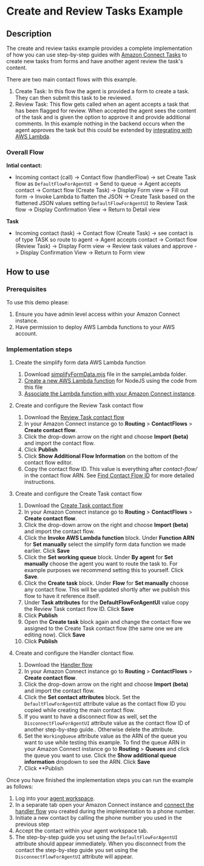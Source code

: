 # Create and Review Tasks Example

## Description
The create and review tasks example provides a complete implementation of how you can use step-by-step guides with [Amazon Connect Tasks](https://aws.amazon.com/connect/tasks/) to create new tasks from forms and have another agent review the task's content.

There are two main contact flows with this example. 
1. Create Task: In this flow the agent is provided a form to create a task. They can then submit this task to be reviewed.
2. Review Task: This flow gets called when an agent accepts a task that has been flagged for review. When accepted the agent sees the content of the task and is given the option to approve it and provide additional comments. In this example nothing in the backend occurs when the agent approves the task but this could be extended by [integrating with AWS Lambda](https://docs.aws.amazon.com/connect/latest/adminguide/connect-lambda-functions.html).

### Overall Flow
**Intial contact:** 
- Incoming contact (call) -> Contact flow (handlerFlow) -> set Create Task flow as `DefaultFlowForAgentUI` -> Send to queue -> Agent accepts contact -> Contact flow (Create Task) -> Display Form view -> Fill out form -> Invoke Lambda to flatten the JSON -> Create Task based on the flattened JSON values setting `DefaultFlowForAgentUI` to Review Task flow -> Display Confirmation View -> Return to Detail view

**Task**
- Incoming contact (task) -> Contact flow (Create Task) -> see contact is of type TASK so route to agent -> Agent accepts contact -> Contact flow (Review Task) -> Display Form view -> Review task values and approve -> Display Confirmation View -> Return to Form view

## How to use

### Prerequisites
To use this demo please:
1. Ensure you have admin level access within your Amazon Connect instance.
1. Have permission to deploy AWS Lambda functions to your AWS account.

### Implementation steps
1. Create the simplify form data AWS Lambda function
    1. Download [simplifyFormData.mjs](./sampleLambda/simplifyFormData.mjs) file in the sampleLambda folder.
    1. [Create a new AWS Lambda function](https://docs.aws.amazon.com/lambda/latest/dg/lambda-nodejs.html) for NodeJS using the code from this file 
    1. [Associate the Lambda function with your Amazon Connect instance](https://docs.aws.amazon.com/connect/latest/adminguide/connect-lambda-functions.html#add-lambda-function).

1. Create and configure the Review Task contact flow
    1. Download the [Review Task contact flow](./SBSGuides_Examples_CreateAndReviewTask_Review.json)
    1. In your Amazon Connect instance go to **Routing** > **ContactFlows** > **Create contact flow**.
    1. Click the drop-down arrow on the right and choose **Import (beta)** and import the contact flow.
    1. Click **Publish**
    1. Click **Show Additional Flow Information** on the bottom of the contact flow editor.
    1. Copy the contact flow ID. This value is everything after *contact-flow/* in the contact flow ARN. See [Find Contact Flow ID](https://docs.aws.amazon.com/connect/latest/adminguide/find-contact-flow-id.html) for more detailed instructions.

1. Create and configure the Create Task contact flow
    1. Download the [Create Task contact flow](./SBSGuides_Examples_CreateAndReviewTask_Create.json)
    1. In your Amazon Connect instance go to **Routing** > **ContactFlows** > **Create contact flow**.
    1. Click the drop-down arrow on the right and choose **Import (beta)** and import the contact flow.
    1. Click the **Invoke AWS Lambda function** block. Under **Function ARN** for **Set manually** select the simplify form data function we made earlier. Click **Save**
    1. Click the **Set working queue** block. Under **By agent** for **Set manually** choose the agent you want to route the task to. For example purposes we recommend setting this to yourself. Click **Save**.
    1. Click the **Create task** block. Under **Flow** for **Set manually** choose any contact flow. This will be updated shortly after we publish this flow to have it reference itself. 
    1. Under **Task attributes** for the **DefaultFlowForAgentUI** value copy the Review Task contact flow ID. Click **Save**
    1. Click **Publish**
    1. Open the **Create task** block again and change the contact flow we assigned to the Create Task contact flow (the same one we are editing now). Click **Save**
    1. Click **Publish**

1. Create and configure the Handler clontact flow.
    1. Download the [Handler flow](./handlerFlow.json.json)
    1. In your Amazon Connect instance go to **Routing** > **ContactFlows** > **Create contact flow**.
    1. Click the drop-down arrow on the right and choose **Import (beta)** and import the contact flow.
    1. Click the **Set contact attributes** block. Set the `DefaultFlowForAgentUI` attribute value as the contact flow ID you copied while creating the main contact flow.
    1. If you want to have a disconnect flow as well, set the `DisconnectFlowForAgentUI` attribute value as the contact flow ID of another step-by-step guide.. Otherwise delete the attribute.
    1. Set the `WorkingQueue` attribute value as the ARN of the queue you want to use while testing this example. To find the queue ARN in your Amazon Connect instance go to **Routing** > **Queues** and click the queue you want to use. Click the **Show additional queue information** dropdown to see the ARN. Click **Save**
    1. Click **Publish

Once you have finished the implementation steps you can run the example as follows:

1. Log into your [agent workspace](https://docs.aws.amazon.com/connect/latest/adminguide/agent-user-guide.html).
1. In a separate tab open your Amazon Connect instance and [connect the handler flow](https://docs.aws.amazon.com/connect/latest/adminguide/tutorial1-assign-contact-flow-to-number.html) you created during the implementation to a phone number.
1. Initiate a new contact by calling the phone number you used in the previous step 
1. Accept the contact within your agent workspace tab.
1. The step-by-step guide you set using the `DefaultFlowForAgentUI` attribute should appear immediately. When you disconnect from the contact the step-by-step guide you set using the `DisconnectFlowForAgentUI` attribute will appear.